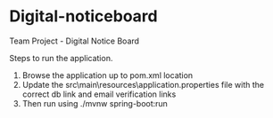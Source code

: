 # Digital-noticeboard

Team Project - Digital Notice Board

Steps to run the application.

1. Browse the application up to pom.xml location 
2. Update the src\main\resources\application.properties file with the correct db link and email verification links
3. Then run using ./mvnw spring-boot:run




